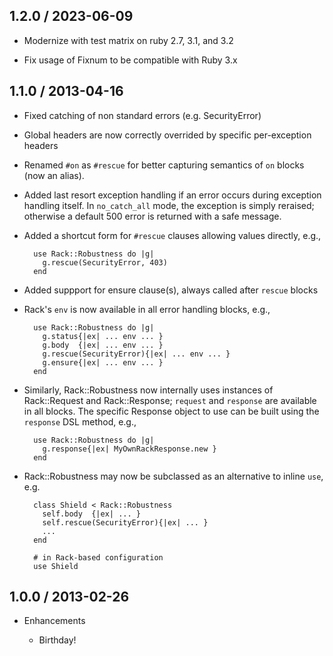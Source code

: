## 1.2.0 / 2023-06-09

* Modernize with test matrix on ruby 2.7, 3.1, and 3.2

* Fix usage of Fixnum to be compatible with Ruby 3.x

## 1.1.0 / 2013-04-16

* Fixed catching of non standard errors (e.g. SecurityError)

* Global headers are now correctly overrided by specific per-exception headers

* Renamed `#on` as `#rescue` for better capturing semantics of `on` blocks (now an alias).

* Added last resort exception handling if an error occurs during exception handling itself.
  In `no_catch_all` mode, the exception is simply reraised; otherwise a default 500 error
  is returned with a safe message.

* Added a shortcut form for `#rescue` clauses allowing values directly, e.g.,

        use Rack::Robustness do |g|
          g.rescue(SecurityError, 403)
        end

* Added suppport for ensure clause(s), always called after `rescue` blocks

* Rack's `env` is now available in all error handling blocks, e.g.,

        use Rack::Robustness do |g|
          g.status{|ex| ... env ... }
          g.body  {|ex| ... env ... }
          g.rescue(SecurityError){|ex| ... env ... }
          g.ensure{|ex| ... env ... }
        end

* Similarly, Rack::Robustness now internally uses instances of Rack::Request and Rack::Response;
  `request` and `response` are available in all blocks. The specific Response
  object to use can be built using the `response` DSL method, e.g.,

        use Rack::Robustness do |g|
          g.response{|ex| MyOwnRackResponse.new }
        end

* Rack::Robustness may now be subclassed as an alternative to inline `use`, e.g.

        class Shield < Rack::Robustness
          self.body  {|ex| ... }
          self.rescue(SecurityError){|ex| ... }
          ...
        end

        # in Rack-based configuration
        use Shield

## 1.0.0 / 2013-02-26

* Enhancements

  * Birthday!
